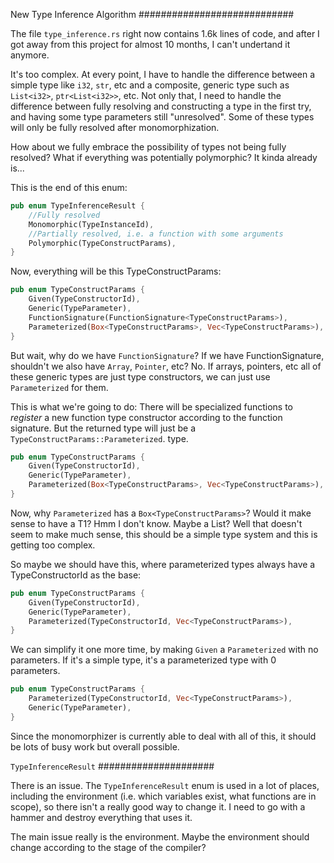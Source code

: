New Type Inference Algorithm
############################


The file `type_inference.rs` right now contains 1.6k lines of code, and after I got away from this project for almost 10 months, I can't undertand it anymore.

It's too complex. At every point, I have to handle the difference between a simple type like `i32`, `str`, etc and a composite, generic type
such as `List<i32>`, `ptr<List<i32>>`, etc. Not only that, I need to handle the difference between fully resolving and constructing a type in the first try,
and having some type parameters still "unresolved". Some of these types will only be fully resolved after monomorphization.

How about we fully embrace the possibility of types not being fully resolved? What if everything was potentially polymorphic? It kinda already is...

This is the end of this enum:

```rust
pub enum TypeInferenceResult {
    //Fully resolved
    Monomorphic(TypeInstanceId),
    //Partially resolved, i.e. a function with some arguments
    Polymorphic(TypeConstructParams),
}
```

Now, everything will be this TypeConstructParams:

```rust
pub enum TypeConstructParams {
    Given(TypeConstructorId),
    Generic(TypeParameter),
    FunctionSignature(FunctionSignature<TypeConstructParams>),
    Parameterized(Box<TypeConstructParams>, Vec<TypeConstructParams>),
}
```

But wait, why do we have `FunctionSignature`? If we have FunctionSignature, shouldn't we also have `Array`, `Pointer`, etc? No.
If arrays, pointers, etc all of these generic types are just type constructors, we can just use `Parameterized` for them.

This is what we're going to do: There will be specialized functions to *register* a new function type constructor according to 
the function signature. But the returned type will just be a `TypeConstructParams::Parameterized`. type.

```rust
pub enum TypeConstructParams {
    Given(TypeConstructorId),
    Generic(TypeParameter),
    Parameterized(Box<TypeConstructParams>, Vec<TypeConstructParams>),
}
```

Now, why `Parameterized` has a `Box<TypeConstructParams>`? Would it make sense to have a T1<T2>? Hmm I don't know. 
Maybe a List<T1><T2>? Well that doesn't seem to make much sense, this should be a simple type system and this is getting too complex.

So maybe we should have this, where parameterized types always have a TypeConstructorId as the base:

```rust
pub enum TypeConstructParams {
    Given(TypeConstructorId),
    Generic(TypeParameter),
    Parameterized(TypeConstructorId, Vec<TypeConstructParams>),
}
```

We can simplify it one more time, by making `Given` a `Parameterized` with no parameters. If it's a simple type, it's a parameterized type with 0 parameters.

```rust
pub enum TypeConstructParams {
    Parameterized(TypeConstructorId, Vec<TypeConstructParams>),
    Generic(TypeParameter),
}
```

Since the monomorphizer is currently able to deal with all of this, it should be lots of busy work but overall possible.

`TypeInferenceResult`
#####################

There is an issue. The `TypeInferenceResult` enum is used in a lot of places, including the environment (i.e. which variables exist, what functions are in scope),
so there isn't a really good way to change it. I need to go with a hammer and destroy everything that uses it.

The main issue really is the environment. Maybe the environment should change according to the stage of the compiler?